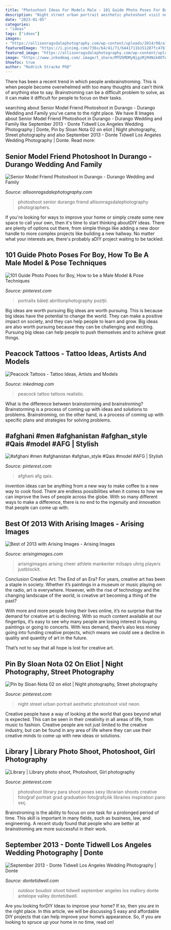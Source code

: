 ```yaml
---
title: "Photoshoot Ideas For Models Male - 101 Guide Photo Poses For Boy, How To Be A Male Model &amp; Pose Techniques"
description: "Night street urban portrait aesthetic photoshoot visit neon"
date: "2023-01-05"
categories:
- "ideas"
tags: ["ideas"]
images:
- "https://allisonragsdalephotography.com/wp-content/uploads/2014/08/allisonragsdalephotography-9244.jpg"
featuredImage: "https://i.pinimg.com/736x/b4/41/71/b441711b151287fc47b7dee23144fb49.jpg"
featured_image: "https://allisonragsdalephotography.com/wp-content/uploads/2014/08/allisonragsdalephotography-9244.jpg"
image: "https://www.inkedmag.com/.image/t_share/MTU5MDMyNjgzMjM4Nzk0OTAx/realistic.jpg"
ShowToc: true
author: "Rodrick Stracke PhD"
---
```



There has been a recent trend in which people arebrainstroming. This is when people become overwhelmed with too many thoughts and can't think of anything else to say. Brainstroming can be a difficult problem to solve, as it can make it difficult for people to focus on their tasks.

	

		
searching about Senior Model Friend Photoshoot in Durango - Durango Wedding and Family you've came to the right place. We have 8 Images about Senior Model Friend Photoshoot in Durango - Durango Wedding and Family like September 2013 - Donte Tidwell Los Angeles Wedding Photography | Donte, Pin by Sloan Nota 02 on eliot | Night photography, Street photography and also September 2013 - Donte Tidwell Los Angeles Wedding Photography | Donte. Read more:
		
    
## Senior Model Friend Photoshoot In Durango - Durango Wedding And Family

<img loading=lazy src="https://allisonragsdalephotography.com/wp-content/uploads/2014/08/allisonragsdalephotography-9244.jpg" onerror="this.onerror=null;this.src='https://tse2.mm.bing.net/th?id=OIP.MP_OxALZIUOP28mVa8eSHQHaLI&amp;pid=15.1';" alt="Senior Model Friend Photoshoot in Durango - Durango Wedding and Family">

_Source: allisonragsdalephotography.com_

>photoshoot senior durango friend allisonragsdalephotography photographers. 

	

If you're looking for ways to improve your home or simply create some new space to call your own, then it's time to start thinking aboutDIY ideas. There are plenty of options out there, from simple things like adding a new door handle to more complex projects like building a new hallway. No matter what your interests are, there's probably aDIY project waiting to be tackled.

    
## 101 Guide Photo Poses For Boy, How To Be A Male Model &amp; Pose Techniques

<img loading=lazy src="https://i.pinimg.com/736x/af/b3/c9/afb3c930df71dceff817728ed8be04c5.jpg" onerror="this.onerror=null;this.src='https://tse3.mm.bing.net/th?id=OIP.crc_XF69e90QsZH-emRJcgHaLW&amp;pid=15.1';" alt="101 Guide Photo Poses for Boy, How to be a Male Model &amp; Pose Techniques">

_Source: pinterest.com_

>portraits băieți abrittonphotography poziții. 

	

Big ideas are worth pursuing
Big ideas are worth pursuing. This is because big ideas have the potential to change the world. They can make a positive impact on society, and they can help people to learn and grow. Big ideas are also worth pursuing because they can be challenging and exciting. Pursuing big ideas can help people to push themselves and to achieve great things.

    
## Peacock Tattoos - Tattoo Ideas, Artists And Models

<img loading=lazy src="https://www.inkedmag.com/.image/t_share/MTU5MDMyNjgzMjM4Nzk0OTAx/realistic.jpg" onerror="this.onerror=null;this.src='https://tse4.mm.bing.net/th?id=OIP.Zanh9FNDdDwvGsitJHVSNwHaKm&amp;pid=15.1';" alt="Peacock Tattoos - Tattoo Ideas, Artists and Models">

_Source: inkedmag.com_

>peacock tattoo tattoos realistic. 

	

What is the difference between brainstorming and brainstroming?
Brainstorming is a process of coming up with ideas and solutions to problems. Brainstroming, on the other hand, is a process of coming up with specific plans and strategies for solving problems.

    
## #afghani #men #afghanistan #afghan_style #Qais #model #AFG | Stylish

<img loading=lazy src="https://i.pinimg.com/736x/6b/ba/3f/6bba3fa2c9b0dfa8973b98b94cb9d6c7.jpg" onerror="this.onerror=null;this.src='https://tse4.mm.bing.net/th?id=OIP.gkjJU4kpyyNJTAOM1I_4BgHaLH&amp;pid=15.1';" alt="#afghani #men #afghanistan #afghan_style #Qais #model #AFG | Stylish">

_Source: pinterest.com_

>afghani afg qais. 

	

invention ideas can be anything from a new way to make coffee to a new way to cook food. There are endless possibilities when it comes to how we can improve the lives of people across the globe. With so many different ways to make a difference, there is no end to the ingenuity and innovation that people can come up with.

    
## Best Of 2013 With Arising Images - Arising Images

<img loading=lazy src="https://arisingimages.com/blog/images/2013/12/best_of_2013_photos_01.jpg" onerror="this.onerror=null;this.src='https://tse3.mm.bing.net/th?id=OIP.9zONgp-Llpk1HCxFS-AkWgAAAA&amp;pid=15.1';" alt="Best of 2013 with Arising Images - Arising Images">

_Source: arisingimages.com_

>arisingimages arising cheer athlete mankenler milsaps uhrig players justblockit. 

	

Conclusion
Creative Art: The End of an Era?
For years, creative art has been a staple in society. Whether it’s paintings in a museum or music playing on the radio, art is everywhere. However, with the rise of technology and the changing landscape of the world, is creative art becoming a thing of the past?

With more and more people living their lives online, it’s no surprise that the demand for creative art is declining. With so much content available at our fingertips, it’s easy to see why many people are losing interest in buying paintings or going to concerts. With less demand, there’s also less money going into funding creative projects, which means we could see a decline in quality and quantity of art in the future.

That’s not to say that all hope is lost for creative art.

    
## Pin By Sloan Nota 02 On Eliot | Night Photography, Street Photography

<img loading=lazy src="https://i.pinimg.com/736x/b4/41/71/b441711b151287fc47b7dee23144fb49.jpg" onerror="this.onerror=null;this.src='https://tse2.mm.bing.net/th?id=OIP.ctsESn_52H1ehqiRtrE0dgHaLI&amp;pid=15.1';" alt="Pin by Sloan Nota 02 on eliot | Night photography, Street photography">

_Source: pinterest.com_

>night street urban portrait aesthetic photoshoot visit neon. 

	

Creative people have a way of looking at the world that goes beyond what is expected. This can be seen in their creativity in all areas of life, from music to fashion. Creative people are not just limited to the creative industry, but can be found in any area of life where they can use their creative minds to come up with new ideas or solutions.

    
## Library | Library Photo Shoot, Photoshoot, Girl Photography

<img loading=lazy src="https://i.pinimg.com/736x/6f/dd/cb/6fddcb01b74471ec8243ece91014512f--graduation-photos-libraries.jpg" onerror="this.onerror=null;this.src='https://tse1.mm.bing.net/th?id=OIP.Yp_JK76nxqVON02nR2VlUgHaLH&amp;pid=15.1';" alt="Library | Library photo shoot, Photoshoot, Girl photography">

_Source: pinterest.com_

>photoshoot library para shoot poses sexy librarian shoots creative fotoğraf portrait grad graduation fotoğrafçılık libraries inspiration pano seç. 

	

Brainstroming is the ability to focus on one task for a prolonged period of time. This skill is important in many fields, such as business, law, and engineering. A recent study found that people who are better at brainstroming are more successful in their work.

    
## September 2013 - Donte Tidwell Los Angeles Wedding Photography | Donte

<img loading=lazy src="http://dontetidwell.com/wp-content/uploads/2013/09/wpid2693-los-angeles-wedding-photography-donte-tidwell-photo.jpg" onerror="this.onerror=null;this.src='https://tse4.mm.bing.net/th?id=OIP.0NUl3EXKWGppoc750k65jgHaLH&amp;pid=15.1';" alt="September 2013 - Donte Tidwell Los Angeles Wedding Photography | Donte">

_Source: dontetidwell.com_

>outdoor boudoir shoot tidwell september angeles los mallory donte antelope valley dontetidwell. 

	

Are you looking forDIY Ideas to improve your home? If so, then you are in the right place. In this article, we will be discussing 5 easy and affordable DIY projects that can help improve your home’s appearance. So, if you are looking to spruce up your home in no time, read on!


